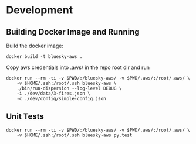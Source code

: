 # Development

## Building Docker Image and Running

Build the docker image:

    docker build -t bluesky-aws .

Copy aws credentials into .aws/ in the repo root dir
and run

    docker run --rm -ti -v $PWD/:/bluesky-aws/ -v $PWD/.aws/:/root/.aws/ \
        -v $HOME/.ssh:/root/.ssh bluesky-aws \
        ./bin/run-dispersion --log-level DEBUG \
        -i ./dev/data/3-fires.json \
        -c ./dev/config/simple-config.json


## Unit Tests

    docker run --rm -ti -v $PWD/:/bluesky-aws/ -v $PWD/.aws/:/root/.aws/ \
        -v $HOME/.ssh:/root/.ssh bluesky-aws py.test
